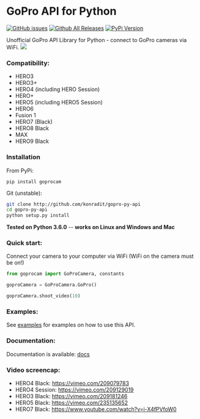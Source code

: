 # GoPro API for Python

[![GitHub issues](https://img.shields.io/github/issues/konradit/gopro-py-api.svg)](https://github.com/konradit/gopro-py-api/issues) [![Github All Releases](https://img.shields.io/badge/download-gh-red.svg)](https://github.com/KonradIT/gopro-py-api/releases) [![PyPi Version](http://img.shields.io/pypi/v/goprocam.svg)](https://pypi.python.org/pypi/goprocam)

Unofficial GoPro API Library for Python - connect to GoPro cameras via WiFi.
![](http://i.imgur.com/kA0Rf1b.png)

### Compatibility:

- HERO3
- HERO3+
- HERO4 (including HERO Session)
- HERO+
- HERO5 (including HERO5 Session)
- HERO6
- Fusion 1
- HERO7 (Black)
- HERO8 Black
- MAX
- HERO9 Black

### Installation

From PyPi:

```
pip install goprocam
```

Git (unstable):

```bash
git clone http://github.com/konradit/gopro-py-api
cd gopro-py-api
python setup.py install
```

**Tested on Python 3.6.0** -- **works on Linux and Windows and Mac**

### Quick start:

Connect your camera to your computer via WiFi (WiFi on the camera must be on!)

```python
from goprocam import GoProCamera, constants

goproCamera = GoProCamera.GoPro()

goproCamera.shoot_video(10)
```

### Examples:

See [examples](/examples) for examples on how to use this API.

### Documentation:

Documentation is available: [docs](/docs)

### Video screencap:

- HERO4 Black: https://vimeo.com/209079783
- HERO4 Session: https://vimeo.com/209129019
- HERO3 Black: https://vimeo.com/209181246
- HERO5 Black: https://vimeo.com/235135652
- HERO7 Black: https://www.youtube.com/watch?v=i-X4fPVfoW0
